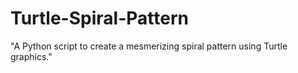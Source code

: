 # Turtle-Spiral-Pattern
"A Python script to create a mesmerizing spiral pattern using Turtle graphics."
